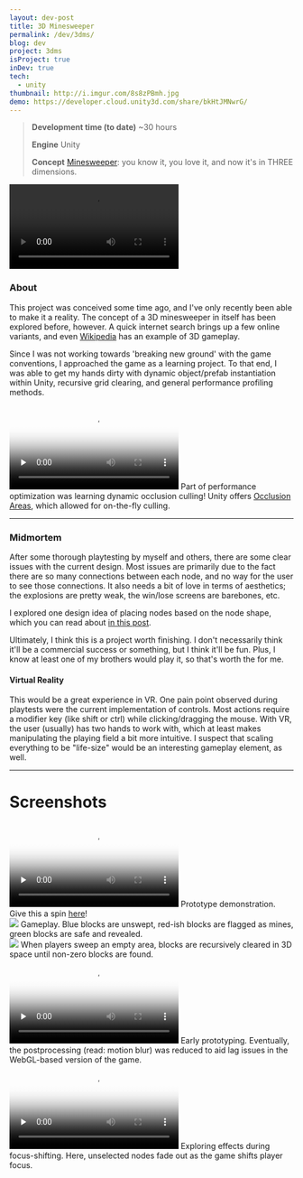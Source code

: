 ```yaml
---
layout: dev-post
title: 3D Minesweeper
permalink: /dev/3dms/
blog: dev
project: 3dms
isProject: true
inDev: true
tech:
  - unity
thumbnail: http://i.imgur.com/8s8zPBmh.jpg
demo: https://developer.cloud.unity3d.com/share/bkHtJMNwrG/
---
```


>**Development time (to date)** ~30 hours
>
>**Engine** Unity
>
>**Concept** [Minesweeper](https://en.wikipedia.org/wiki/Minesweeper_(video_game)): you know it, you love it, and now it's in THREE dimensions.


<video src="https://i.imgur.com/8LyXkyo.mp4" loop controls ></video>


### About

This project was conceived some time ago, and I've only recently been able to make it a reality. The concept of a 3D minesweeper in itself has been explored before, however. A quick internet search brings up a few online variants, and even [Wikipedia](https://en.wikipedia.org/wiki/Minesweeper_(video_game)#/media/File:Cube_Minesweeper_3D.png) has an example of 3D gameplay.

Since I was not working towards 'breaking new ground' with the game conventions, I approached the game as a learning project. To that end, I was able to get my hands dirty with dynamic object/prefab instantiation within Unity, recursive grid clearing, and general performance profiling methods.

<video preload="none" poster="https://i.imgur.com/mvcp79mh.png" src="https://i.imgur.com/mvcp79m.mp4" loop controls ></video>
<label>Part of performance optimization was learning dynamic occlusion culling! Unity offers <a href="https://docs.unity3d.com/Manual/OcclusionCulling.html">Occlusion Areas</a>, which allowed for on-the-fly culling.</label>

---

### Midmortem

After some thorough playtesting by myself and others, there are some clear issues with the current design. Most issues are primarily due to the fact there are so many connections between each node, and no way for the user to see those connections. It also needs a bit of love in terms of aesthetics; the explosions are pretty weak, the win/lose screens are barebones, etc.

I explored one design idea of placing nodes based on the node shape, which you can read about [in this post](/dev/3dms/facing-challenges).

Ultimately, I think this is a project worth finishing. I don't necessarily think it'll be a commercial success or something, but I think it'll be fun. Plus, I know at least one of my brothers would play it, so that's worth the for me.

#### Virtual Reality

This would be a great experience in VR. One pain point observed during playtests were the current implementation of controls. Most actions require a modifier key (like shift or ctrl) while clicking/dragging the mouse. With VR, the user (usually) has two hands to work with, which at least makes manipulating the playing field a bit more intuitive. I suspect that scaling everything to be "life-size" would be an interesting gameplay element, as well.

---

# Screenshots

<div class="screenshots">
	<div>
		<video poster="https://i.imgur.com/HVOx5ROh.jpg" preload="none" src="https://i.imgur.com/HVOx5RO.mp4" loop controls ></video>
		<label>Prototype demonstration. Give this a spin <a href="{{ page.demo }}" target="_blank">here</a>!</label>
	</div>
	<div>
		<img src="http://i.imgur.com/8s8zPBmh.jpg" />
		<label>Gameplay. Blue blocks are unswept, red-ish blocks are flagged as mines, green blocks are safe and revealed.</label>
	</div>
	<div>
		<img src="http://i.imgur.com/yfxiiPxh.jpg" />
		<label>When players sweep an empty area, blocks are recursively cleared in 3D space until non-zero blocks are found.</label>
	</div>
	<div>
		<video class="fast" poster="https://i.imgur.com/Gd033Efh.png" preload="none" src="https://i.imgur.com/Gd033Ef.mp4" loop controls ></video>
		<label>Early prototyping. Eventually, the postprocessing (read: motion blur) was reduced to aid lag issues in the WebGL-based version of the game.</label>
	</div>
	<div>
		<video  poster="https://i.imgur.com/FCXqHjJh.png" preload="none" src="https://i.imgur.com/FCXqHjJ.mp4" loop controls ></video>
		<label>Exploring effects during focus-shifting. Here, unselected nodes fade out as the game shifts player focus.</label>
	</div>
</div>
